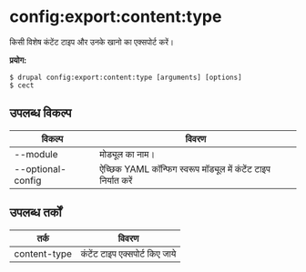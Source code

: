 # config:export:content:type
किसी विशेष कंटेंट टाइप और उनके खानो का एक्सपोर्ट करें।

**प्रयोग:**
```
$ drupal config:export:content:type [arguments] [options]
$ cect  
```

## उपलब्ध विकल्प
विकल्प | विवरण
-------|-------------
--module | मोड्यूल का नाम।
--optional-config | ऐच्छिक YAML कॉन्फिग स्वरूप मॉड्यूल में कंटेंट टाइप निर्यात करें

## उपलब्ध तर्कों
तर्क | विवरण
---------|-------------
content-type | कंटेंट टाइप एक्सपोर्ट किए जाये
